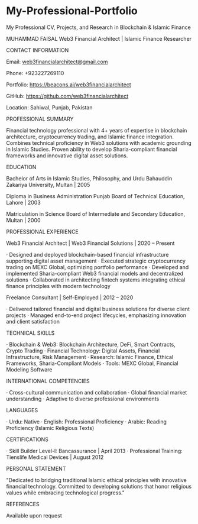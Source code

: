 # My-Professional-Portfolio
My Professional CV, Projects, and Research in Blockchain &amp; Islamic Finance

MUHAMMAD FAISAL
Web3 Financial Architect | Islamic Finance Researcher



CONTACT INFORMATION

Email: web3financialarchitect@gmail.com

Phone: +923227269110

Portfolio: https://beacons.ai/web3financialarchitect

GitHub: https://github.com/web3financialarchitect

Location: Sahiwal, Punjab, Pakistan



PROFESSIONAL SUMMARY

Financial technology professional with 4+ years of expertise in blockchain architecture, cryptocurrency trading, and Islamic finance integration. Combines technical proficiency in Web3 solutions with academic grounding in Islamic Studies. Proven ability to develop Sharia-compliant financial frameworks and innovative digital asset solutions.



EDUCATION

Bachelor of Arts in Islamic Studies, Philosophy, and Urdu
Bahauddin Zakariya University, Multan | 2005

Diploma in Business Administration
Punjab Board of Technical Education, Lahore | 2003

Matriculation in Science
Board of Intermediate and Secondary Education, Multan | 2000



PROFESSIONAL EXPERIENCE

Web3 Financial Architect | Web3 Financial Solutions | 2020 – Present

· Designed and deployed blockchain-based financial infrastructure supporting digital asset management
· Executed strategic cryptocurrency trading on MEXC Global, optimizing portfolio performance
· Developed and implemented Sharia-compliant Web3 financial models and decentralized solutions
· Collaborated in architecting fintech systems integrating ethical finance principles with modern technology

Freelance Consultant | Self-Employed | 2012 – 2020

· Delivered tailored financial and digital business solutions for diverse client projects
· Managed end-to-end project lifecycles, emphasizing innovation and client satisfaction



TECHNICAL SKILLS

· Blockchain & Web3: Blockchain Architecture, DeFi, Smart Contracts, Crypto Trading
· Financial Technology: Digital Assets, Financial Infrastructure, Risk Management
· Research: Islamic Finance, Ethical Frameworks, Sharia-Compliant Models
· Tools: MEXC Global, Financial Modeling Software



INTERNATIONAL COMPETENCIES

· Cross-cultural communication and collaboration
· Global financial market understanding
· Adaptive to diverse professional environments



LANGUAGES

· Urdu: Native
· English: Professional Proficiency
· Arabic: Reading Proficiency (Islamic Religious Texts)



CERTIFICATIONS

· Skill Builder Level-I: Bancassurance | April 2013
· Professional Training: Tienslife Medical Devices | August 2012



PERSONAL STATEMENT

"Dedicated to bridging traditional Islamic ethical principles with innovative financial technology. Committed to developing solutions that honor religious values while embracing technological progress."



REFERENCES

Available upon request
